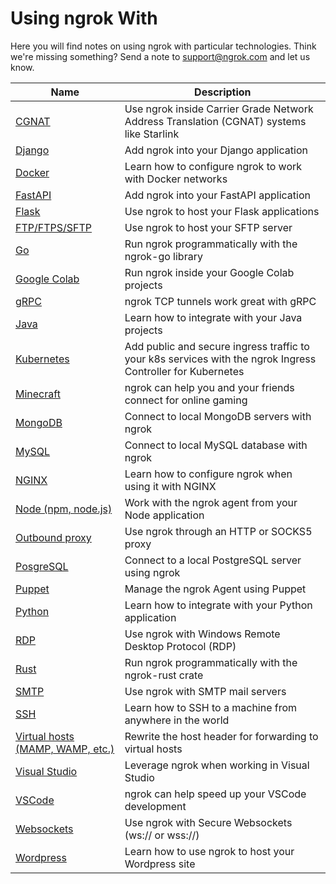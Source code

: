 # Using ngrok With

Here you will find notes on using ngrok with particular technologies. Think we're missing something? Send a note to [support@ngrok.com](mailto:support@ngrok.com) and let us know.

| Name                                                               | Description                                                                                                 |
| ------------------------------------------------------------------ | ----------------------------------------------------------------------------------------------------------- |
| [CGNAT](/using-ngrok-with/cgnat)                                   | Use ngrok inside Carrier Grade Network Address Translation (CGNAT) systems like Starlink                    |
| [Django](/using-ngrok-with/django)                                 | Add ngrok into your Django application                                                                      |
| [Docker](/using-ngrok-with/docker)                                 | Learn how to configure ngrok to work with Docker networks                                                   |
| [FastAPI](/using-ngrok-with/fastAPI)                               | Add ngrok into your FastAPI application                                                                     |
| [Flask](/using-ngrok-with/flask)                                   | Use ngrok to host your Flask applications                                                                   |
| [FTP/FTPS/SFTP](/using-ngrok-with/ftp)                             | Use ngrok to host your SFTP server                                                                          |
| [Go](/using-ngrok-with/go)                                         | Run ngrok programmatically with the ngrok-go library                                                        |
| [Google Colab](/using-ngrok-with/googleColab)                      | Run ngrok inside your Google Colab projects                                                                 |
| [gRPC](/using-ngrok-with/gRPC)                                     | ngrok TCP tunnels work great with gRPC                                                                      |
| [Java](/using-ngrok-with/java)                                     | Learn how to integrate with your Java projects                                                              |
| [Kubernetes](/using-ngrok-with/k8s)                                | Add public and secure ingress traffic to your k8s services with the ngrok Ingress Controller for Kubernetes |
| [Minecraft](/using-ngrok-with/minecraft)                           | ngrok can help you and your friends connect for online gaming                                               |
| [MongoDB](/using-ngrok-with/mongodb)                               | Connect to local MongoDB servers with ngrok                                                                 |
| [MySQL](/using-ngrok-with/mysql)                                   | Connect to local MySQL database with ngrok                                                                  |
| [NGINX](/using-ngrok-with/nginx)                                   | Learn how to configure ngrok when using it with NGINX                                                       |
| [Node (npm, node.js)](/using-ngrok-with/node-js)                   | Work with the ngrok agent from your Node application                                                        |
| [Outbound proxy](/using-ngrok-with/outboundProxy)                  | Use ngrok through an HTTP or SOCKS5 proxy                                                                   |
| [PosgreSQL](/using-ngrok-with/postgresql)                          | Connect to a local PostgreSQL server using ngrok                                                            |
| [Puppet](/using-ngrok-with/puppet)                                 | Manage the ngrok Agent using Puppet                                                                         |
| [Python](/using-ngrok-with/python)                                 | Learn how to integrate with your Python application                                                         |
| [RDP](/using-ngrok-with/rdp)                                       | Use ngrok with Windows Remote Desktop Protocol (RDP)                                                        |
| [Rust](/using-ngrok-with/rust)                                     | Run ngrok programmatically with the ngrok-rust crate                                                        |
| [SMTP](/using-ngrok-with/smtp)                                     | Use ngrok with SMTP mail servers                                                                            |
| [SSH](/using-ngrok-with/ssh)                                       | Learn how to SSH to a machine from anywhere in the world                                                    |
| [Virtual hosts (MAMP, WAMP, etc.)](/using-ngrok-with/virtualHosts) | Rewrite the host header for forwarding to virtual hosts                                                     |
| [Visual Studio](/using-ngrok-with/visualStudio)                    | Leverage ngrok when working in Visual Studio                                                                |
| [VSCode](/using-ngrok-with/vsCode)                                 | ngrok can help speed up your VSCode development                                                             |
| [Websockets](/using-ngrok-with/websockets)                         | Use ngrok with Secure Websockets (ws:// or wss://)                                                          |
| [Wordpress](/using-ngrok-with/wordpress)                           | Learn how to use ngrok to host your Wordpress site                                                          |
